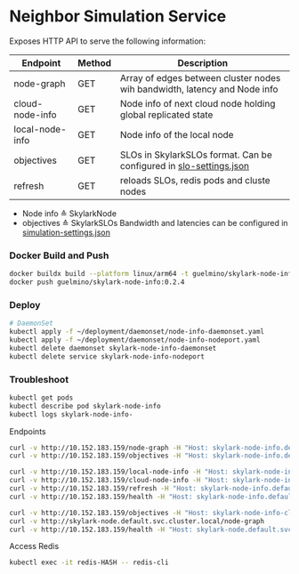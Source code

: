 # Neighbor Simulation Service
Exposes HTTP API to serve the following information:

| Endpoint        | Method | Description                                                                                      |
|-----------------|--------|--------------------------------------------------------------------------------------------------|
| node-graph      | GET    | Array of edges between cluster nodes wih bandwidth, latency and Node info                        | 
| cloud-node-info | GET    | Node info of next cloud node holding global replicated state                                     |
| local-node-info | GET    | Node info of the local node                                                                      |
| objectives      | GET    | SLOs in SkylarkSLOs format. Can be configured in [slo-settings.json](settings/slo-settings.json) |
| refresh         | GET    | reloads SLOs, redis pods and cluste nodes                                                        |

- Node info ≙ SkylarkNode
- objectives ≙ SkylarkSLOs
Bandwidth and latencies can be configured in [simulation-settings.json](settings/simulation-settings.json)
### Docker Build and Push
```bash
docker buildx build --platform linux/arm64 -t guelmino/skylark-node-info:0.2.4 . --no-cache
docker push guelmino/skylark-node-info:0.2.4
```
### Deploy
```bash
# DaemonSet
kubectl apply -f ~/deployment/daemonset/node-info-daemonset.yaml
kubectl apply -f ~/deployment/daemonset/node-info-nodeport.yaml
kubectl delete daemonset skylark-node-info-daemonset
kubectl delete service skylark-node-info-nodeport
```
### Troubleshoot
```bash
kubectl get pods
kubectl describe pod skylark-node-info
kubectl logs skylark-node-info-
```

Endpoints
```bash
curl -v http://10.152.183.159/node-graph -H "Host: skylark-node-info.default.svc.cluster.local"
curl -v http://10.152.183.159/objectives -H "Host: skylark-node-info.default.svc.cluster.local"

curl -v http://10.152.183.159/local-node-info -H "Host: skylark-node-info.default.svc.cluster.local"
curl -v http://10.152.183.159/cloud-node-info -H "Host: skylark-node-info.default.svc.cluster.local"
curl -v http://10.152.183.159/refresh -H "Host: skylark-node-info.default.svc.cluster.local"
curl -v http://10.152.183.159/health -H "Host: skylark-node-info.default.svc.cluster.local"

curl -v http://10.152.183.159/objectives -H "Host: skylark-node-info-cluster-ip.default.svc.cluster.local"
curl -v http://skylark-node.default.svc.cluster.local/node-graph
curl -v http://10.152.183.159/health -H "Host: skylark-node.default.svc.cluster.local"
```

Access Redis
```bash
kubectl exec -it redis-HASH -- redis-cli
```